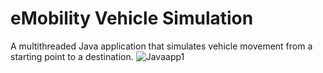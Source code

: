 # eMobility Vehicle Simulation
A multithreaded Java application that simulates vehicle movement from a starting point to a destination.
![Javaapp1](https://github.com/user-attachments/assets/c11d260e-e8d6-47cb-9a1e-397ce8ebeded)
